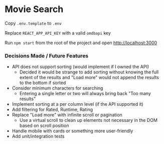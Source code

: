 # Movie Search

Copy `.env.template` to `.env`

Replace `REACT_APP_API_KEY` with a valid `omdbapi` key

Run `npm start` from the root of the project and open [http://localhost:3000](http://localhost:3000)

### Decisions Made / Future Features
* API does not support sorting (would implement if I owned the API)
    * Decided it would be strange to add sorting without knowing the full extent of the results and "Load more" would not append the results to the bottom if sorted
* Consider minimum characters for searching
  * Entering a single letter or two will always bring back "Too many results"
* Implement sorting at a per column level (if the API supported it)
* Add filtering for Rated, Runtime, Rating
* Replace "Load more" with infinite scroll or pagination
    * Use a virtual scroll to clean up elements not necessary in the DOM based on scroll position
* Handle mobile with cards or something more user-friendly
* Add unit/integration tests